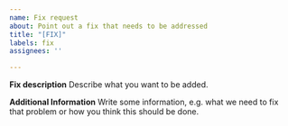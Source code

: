 ```yaml
---
name: Fix request
about: Point out a fix that needs to be addressed
title: "[FIX]"
labels: fix
assignees: ''

---
```


**Fix description**
Describe what you want to be added.

**Additional Information**
Write some information, e.g. what we need to fix that problem or how you think this should be done.
